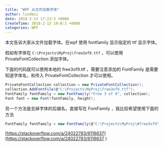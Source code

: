 ```yaml
---
title: "WPF 从文件加载字体"
author: lindexi
date: 2018-2-13 17:23:3 +0800
CreateTime: 2018-2-13 19:0:3 +0800
categories: WPF
---
```


本文告诉大家从文件加载字体。在wpf 使用 fontfamily 显示指定的 ttf 显示字体。

<!--more-->



假如有字体在 `C:\Projects\MyProj\free3of9.ttf` ，可以使用  PrivateFontCollection 添加字体。

下面的代码就可以使用本地的 free3of9.ttf ，需要注意添加的 FontFamily 是需要知道字体名，和传入 PrivateFontCollection 才可以使用。

```csharp
PrivateFontCollection collection = new PrivateFontCollection();
collection.AddFontFile(@"C:\Projects\MyProj\free3of9.ttf");
FontFamily fontFamily = new FontFamily("Free 3 of 9", collection);
Font font = new Font(fontFamily, height);
```

另一个方法是去掉字体的后缀名，直接写在 FontFamily ，我比较希望使用下面的方法

```csharp
FontFamily fontFamily = new FontFamily(@"C:\Projects\MyProj\#free3of9");
```

[https://stackoverflow.com/a/24022783/6116637](https://stackoverflow.com/a/24022783/6116637 )


